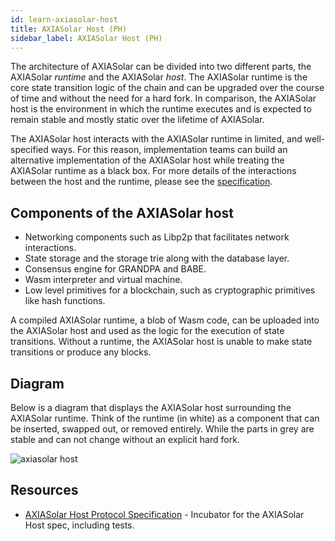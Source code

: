 ```yaml
---
id: learn-axiasolar-host
title: AXIASolar Host (PH)
sidebar_label: AXIASolar Host (PH)
---
```


The architecture of AXIASolar can be divided into two different parts, the AXIASolar _runtime_ and the AXIASolar _host_. The AXIASolar runtime is the core state transition logic of the chain and can be upgraded over the course of time and without the need for a hard fork. In comparison, the AXIASolar host is the environment in which the runtime executes and is expected to remain stable and mostly static over the lifetime of AXIASolar.

The AXIASolar host interacts with the AXIASolar runtime in limited, and well-specified ways. For this reason, implementation teams can build an alternative implementation of the AXIASolar host while treating the AXIASolar runtime as a black box. For more details of the interactions between the host and the runtime, please see the [specification](https://github.com/axia-tech/axiasolar-spec/).

## Components of the AXIASolar host

- Networking components such as Libp2p that facilitates network interactions.
- State storage and the storage trie along with the database layer.
- Consensus engine for GRANDPA and BABE.
- Wasm interpreter and virtual machine.
- Low level primitives for a blockchain, such as cryptographic primitives like hash functions.

A compiled AXIASolar runtime, a blob of Wasm code, can be uploaded into the AXIASolar host and used as the logic for the execution of state transitions. Without a runtime, the AXIASolar host is unable to make state transitions or produce any blocks.

## Diagram

Below is a diagram that displays the AXIASolar host surrounding the AXIASolar runtime. Think of the runtime (in white) as a component that can be inserted, swapped out, or removed entirely. While the parts in grey are stable and can not change without an explicit hard fork.

![axiasolar host](assets/updated_pre.png)

## Resources

- [AXIASolar Host Protocol Specification](https://github.com/axia-tech/axiasolar-spec) - Incubator for the AXIASolar Host spec, including tests.
